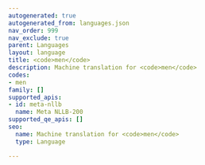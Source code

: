 ```yaml
---
autogenerated: true
autogenerated_from: languages.json
nav_order: 999
nav_exclude: true
parent: Languages
layout: language
title: <code>men</code>
description: Machine translation for <code>men</code>
codes:
- men
family: []
supported_apis:
- id: meta-nllb
  name: Meta NLLB-200
supported_qe_apis: []
seo:
  name: Machine translation for <code>men</code>
  type: Language

---
```


